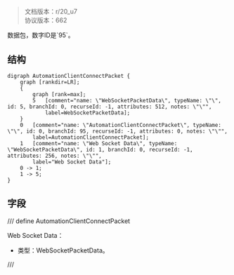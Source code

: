 # <!-- md:samp AutomationClientConnectPacket -->

> 文档版本：r/20_u7<br/>协议版本：662

<!-- md:samp AutomationClientConnectPacket -->数据包，数字ID是`95`。

## 结构

```viz
digraph AutomationClientConnectPacket {
	graph [rankdir=LR];
	{
		graph [rank=max];
		5	[comment="name: \"WebSocketPacketData\", typeName: \"\", id: 5, branchId: 0, recurseId: -1, attributes: 512, notes: \"\"",
			label=WebSocketPacketData];
	}
	0	[comment="name: \"AutomationClientConnectPacket\", typeName: \"\", id: 0, branchId: 95, recurseId: -1, attributes: 0, notes: \"\"",
		label=AutomationClientConnectPacket];
	1	[comment="name: \"Web Socket Data\", typeName: \"WebSocketPacketData\", id: 1, branchId: 0, recurseId: -1, attributes: 256, notes: \"\"",
		label="Web Socket Data"];
	0 -> 1;
	1 -> 5;
}

```

## 字段

/// define
AutomationClientConnectPacket

Web Socket Data：[<!-- md:samp WebSocketPacketData -->](../types/websocketpacketdata.md)

- 类型：WebSocketPacketData。


///
